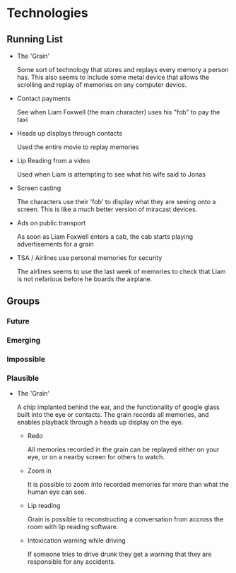 # Technologies

## Running List

- The 'Grain'

    Some sort of technology that stores and replays every memory a person has. This also seems to include some metal device that allows the scrolling and replay of memories on any computer device. 

- Contact payments 

    See when Liam Foxwell (the main character) uses his "fob" to pay the taxi

- Heads up displays through contacts

    Used the entire movie to replay memories


- Lip Reading from a video

    Used when Liam is attempting to see what his wife said to Jonas

- Screen casting

    The characters use their 'fob' to display what they are seeing onto a screen. This is like a much better version of miracast devices.

- Ads on public transport
  
    As soon as Liam Foxwell enters a cab, the cab starts playing advertisements for a grain

- TSA / Airlines use personal memories for security 
  
    The airlines seems to use the last week of memories to check that Liam is not nefarious before he boards the airplane.



## Groups

### Future

### Emerging

### Impossible

### Plausible

- The 'Grain'
	
	A chip implanted behind the ear, and the functionality of google glass built into the eye or contacts. The grain records all memories, and enables playback through a heads up display on the eye.

	- Redo
		
		All memories recorded in the grain can be replayed either on your eye, or on a nearby screen for others to watch.

	- Zoom in 

		It is possible to zoom into recorded memories far more than what the human eye can see.

	- Lip reading

		Grain is possible to reconstructing a conversation from accross the room with lip reading software.

	- Intoxication warning while driving

		If someone tries to drive drunk they get a warning that they are responsible for any accidents.
		